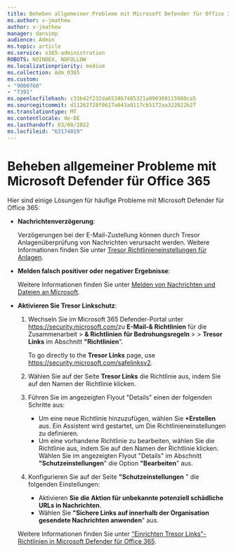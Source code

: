 ```yaml
---
title: Beheben allgemeiner Probleme mit Microsoft Defender für Office 365
ms.author: v-jmathew
author: v-jmathew
manager: dansimp
audience: Admin
ms.topic: article
ms.service: o365-administration
ROBOTS: NOINDEX, NOFOLLOW
ms.localizationpriority: medium
ms.collection: Adm_O365
ms.custom:
- "9000760"
- "7391"
ms.openlocfilehash: c33b42f232da6534b7405321a990300115980ca5
ms.sourcegitcommit: d11262728f0617a843a0117cb5172aa322022b27
ms.translationtype: MT
ms.contentlocale: de-DE
ms.lasthandoff: 03/08/2022
ms.locfileid: "63174019"
---
```

# <a name="fix-common-problems-with-microsoft-defender-for-office-365"></a>Beheben allgemeiner Probleme mit Microsoft Defender für Office 365

Hier sind einige Lösungen für häufige Probleme mit Microsoft Defender für Office 365:

- **Nachrichtenverzögerung**:

  Verzögerungen bei der E-Mail-Zustellung können durch Tresor Anlagenüberprüfung von Nachrichten verursacht werden. Weitere Informationen finden Sie unter [Tresor Richtlinieneinstellungen für Anlagen](https://docs.microsoft.com/microsoft-365/security/office-365-security/safe-attachments#safe-attachments-policy-settings).

- **Melden falsch positiver oder negativer Ergebnisse**:

  Weitere Informationen finden Sie unter [Melden von Nachrichten und Dateien an Microsoft](https://docs.microsoft.com/microsoft-365/security/office-365-security/report-junk-email-messages-to-microsoft).

- **Aktivieren Sie Tresor Linkschutz**:

  1. Wechseln Sie im Microsoft 365 Defender-Portal unter <https://security.microsoft.com/>zu **E-Mail-& Richtlinien** für die Zusammenarbeit \> **& Richtlinien** **für Bedrohungsregeln** \> \> **Tresor Links** im Abschnitt **"Richtlinien**".

     To go directly to the **Tresor Links** page, use <https://security.microsoft.com/safelinksv2>.

  2. Wählen Sie auf der Seite **Tresor Links** die Richtlinie aus, indem Sie auf den Namen der Richtlinie klicken.
  3. Führen Sie im angezeigten Flyout "Details" einen der folgenden Schritte aus:
     - Um eine neue Richtlinie hinzuzufügen, wählen Sie **+Erstellen** aus. Ein Assistent wird gestartet, um Die Richtlinieneinstellungen zu definieren.
     - Um eine vorhandene Richtlinie zu bearbeiten, wählen Sie die Richtlinie aus, indem Sie auf den Namen der Richtlinie klicken. Wählen Sie im angezeigten Flyout "Details" im Abschnitt **"Schutzeinstellungen**" die Option **"Bearbeiten**" aus.
  4. Konfigurieren Sie auf der Seite **"Schutzeinstellungen** " die folgenden Einstellungen:
     - Aktivieren **Sie die Aktion für unbekannte potenziell schädliche URLs in Nachrichten**.
     - Wählen Sie **"Sichere Links auf innerhalb der Organisation gesendete Nachrichten anwenden**" aus.

  Weitere Informationen finden Sie unter ["Einrichten Tresor Links"-Richtlinien in Microsoft Defender für Office 365](https://docs.microsoft.com/microsoft-365/security/office-365-security/set-up-safe-links-policies).
